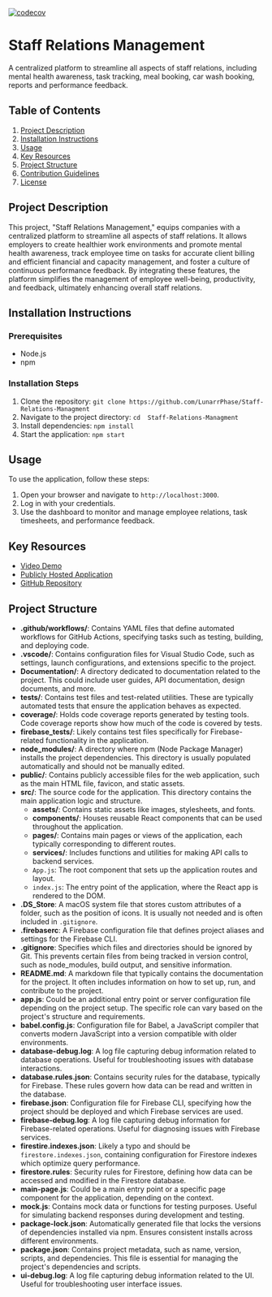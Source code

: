 [![codecov](https://codecov.io/gh/LunarrPhase/Staff-Relations-Managment/graph/badge.svg?token=3A12FZGFGP)](https://codecov.io/gh/LunarrPhase/Staff-Relations-Managment)


# Staff Relations Management

A centralized platform to streamline all aspects of staff relations, including mental health awareness, task tracking, meal booking, car wash booking, reports and performance feedback.

## Table of Contents
1. [Project Description](#project-description)
2. [Installation Instructions](#installation-instructions)
3. [Usage](#usage)
4. [Key Resources](#key-resources)
5. [Project Structure](#project-structure)
6. [Contribution Guidelines](#contribution-guidelines)
7. [License](#license)

## Project Description

This project, "Staff Relations Management," equips companies with a centralized platform to streamline all aspects of staff relations. It allows employers to create healthier work environments and promote mental health awareness, track employee time on tasks for accurate client billing and efficient financial and capacity management, and foster a culture of continuous performance feedback. By integrating these features, the platform simplifies the management of employee well-being, productivity, and feedback, ultimately enhancing overall staff relations.

## Installation Instructions

### Prerequisites
- Node.js
- npm

### Installation Steps
1. Clone the repository: `git clone https://github.com/LunarrPhase/Staff-Relations-Managment`
2. Navigate to the project directory: `cd  Staff-Relations-Managment`
3. Install dependencies: `npm install`
4. Start the application: `npm start`

## Usage

To use the application, follow these steps:
1. Open your browser and navigate to `http://localhost:3000`.
2. Log in with your credentials.
3. Use the dashboard to monitor and manage employee relations, task timesheets, and performance feedback.

## Key Resources

- [Video Demo](#link-to-your-video-demo)
- [Publicly Hosted Application](http://staff-relations-management.azurewebsites.net/)
- [GitHub Repository](https://github.com/LunarrPhase/Staff-Relations-Managment)


## Project Structure



- **.github/workflows/**: Contains YAML files that define automated workflows for GitHub Actions, specifying tasks such as testing, building, and deploying code.
- **.vscode/**: Contains configuration files for Visual Studio Code, such as settings, launch configurations, and extensions specific to the project.
- **Documentation/**: A directory dedicated to documentation related to the project. This could include user guides, API documentation, design documents, and more.
- **__tests__/**: Contains test files and test-related utilities. These are typically automated tests that ensure the application behaves as expected.
- **coverage/**: Holds code coverage reports generated by testing tools. Code coverage reports show how much of the code is covered by tests.
- **firebase_tests/**: Likely contains test files specifically for Firebase-related functionality in the application.
- **node_modules/**: A directory where npm (Node Package Manager) installs the project dependencies. This directory is usually populated automatically and should not be manually edited.
- **public/**: Contains publicly accessible files for the web application, such as the main HTML file, favicon, and static assets.
- **src/**: The source code for the application. This directory contains the main application logic and structure.
  - **assets/**: Contains static assets like images, stylesheets, and fonts.
  - **components/**: Houses reusable React components that can be used throughout the application.
  - **pages/**: Contains main pages or views of the application, each typically corresponding to different routes.
  - **services/**: Includes functions and utilities for making API calls to backend services.
  - `App.js`: The root component that sets up the application routes and layout.
  - `index.js`: The entry point of the application, where the React app is rendered to the DOM.
- **.DS_Store**: A macOS system file that stores custom attributes of a folder, such as the position of icons. It is usually not needed and is often included in `.gitignore`.
- **.firebaserc**: A Firebase configuration file that defines project aliases and settings for the Firebase CLI.
- **.gitignore**: Specifies which files and directories should be ignored by Git. This prevents certain files from being tracked in version control, such as node_modules, build output, and sensitive information.
- **README.md**: A markdown file that typically contains the documentation for the project. It often includes information on how to set up, run, and contribute to the project.
- **app.js**: Could be an additional entry point or server configuration file depending on the project setup. The specific role can vary based on the project's structure and requirements.
- **babel.config.js**: Configuration file for Babel, a JavaScript compiler that converts modern JavaScript into a version compatible with older environments.
- **database-debug.log**: A log file capturing debug information related to database operations. Useful for troubleshooting issues with database interactions.
- **database.rules.json**: Contains security rules for the database, typically for Firebase. These rules govern how data can be read and written in the database.
- **firebase.json**: Configuration file for Firebase CLI, specifying how the project should be deployed and which Firebase services are used.
- **firebase-debug.log**: A log file capturing debug information for Firebase-related operations. Useful for diagnosing issues with Firebase services.
- **firestire.indexes.json**: Likely a typo and should be `firestore.indexes.json`, containing configuration for Firestore indexes which optimize query performance.
- **firestore.rules**: Security rules for Firestore, defining how data can be accessed and modified in the Firestore database.
- **main-page.js**: Could be a main entry point or a specific page component for the application, depending on the context.
- **mock.js**: Contains mock data or functions for testing purposes. Useful for simulating backend responses during development and testing.
- **package-lock.json**: Automatically generated file that locks the versions of dependencies installed via npm. Ensures consistent installs across different environments.
- **package.json**: Contains project metadata, such as name, version, scripts, and dependencies. This file is essential for managing the project's dependencies and scripts.
- **ui-debug.log**: A log file capturing debug information related to the UI. Useful for troubleshooting user interface issues.
